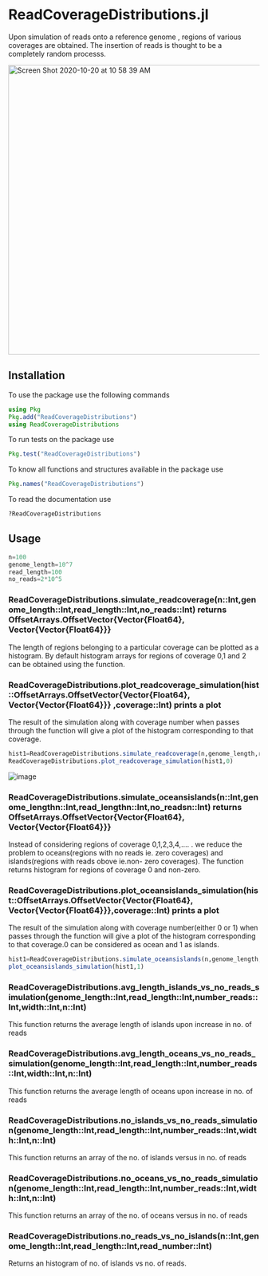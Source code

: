 # ReadCoverageDistributions.jl

Upon simulation of reads onto a reference genome , regions of various coverages are obtained. The insertion of reads is thought to be a completely random processs. 


<img width="581" alt="Screen Shot 2020-10-20 at 10 58 39 AM" src="https://user-images.githubusercontent.com/68704516/125725854-0ad6a382-f8e3-49f4-8bad-7bd700e24092.png">


## Installation

To use the package use the following commands

```julia
using Pkg
Pkg.add("ReadCoverageDistributions")
using ReadCoverageDistributions
```
To run tests on the package use 

```julia
Pkg.test("ReadCoverageDistributions")
```

To know all functions and structures available in the package use

```julia
Pkg.names("ReadCoverageDistributions")
```
To read the documentation use 

```julia
?ReadCoverageDistributions
```

## Usage

```julia
n=100
genome_length=10^7
read_length=100
no_reads=2*10^5
```

### ReadCoverageDistributions.simulate_readcoverage(n::Int,genome_length::Int,read_length::Int,no_reads::Int) returns OffsetArrays.OffsetVector{Vector{Float64}, Vector{Vector{Float64}}} 

The length of regions belonging to a particular coverage can be plotted as a histogram. By default histogram arrays for regions of coverage 0,1 and 2 can be obtained using the function. 

### ReadCoverageDistributions.plot_readcoverage_simulation(hist::OffsetArrays.OffsetVector{Vector{Float64}, Vector{Vector{Float64}}} ,coverage::Int) prints a plot 

The result of the simulation along with coverage number when passes through the function will give a plot of the histogram corresponding to that coverage.

```julia
hist1=ReadCoverageDistributions.simulate_readcoverage(n,genome_length,read_length,no_reads)
ReadCoverageDistributions.plot_readcoverage_simulation(hist1,0)
```
![image](https://user-images.githubusercontent.com/68704516/125935311-79cc2705-27f8-4ffa-9b2d-7cccffecc716.png)



### ReadCoverageDistributions.simulate_oceansislands(n::Int,genome_lengthn::Int,read_lengthn::Int,no_readsn::Int) returns OffsetArrays.OffsetVector{Vector{Float64}, Vector{Vector{Float64}}}

Instead of considering regions of coverage 0,1,2,3,4,.... . we reduce the problem to oceans(regions with no reads ie. zero coverages) and islands(regions with reads obove ie.non- zero coverages). The function returns histogram for regions of coverage 0 and non-zero.

### ReadCoverageDistributions.plot_oceansislands_simulation(hist::OffsetArrays.OffsetVector{Vector{Float64}, Vector{Vector{Float64}}},coverage::Int) prints a plot 

The result of the simulation along with coverage number(either 0 or 1) when passes through the function will give a plot of the histogram corresponding to that coverage.0 can be considered as ocean and 1 as islands.


```julia
hist1=ReadCoverageDistributions.simulate_oceansislands(n,genome_length,read_length,no_reads)
plot_oceansislands_simulation(hist1,1)
```





### ReadCoverageDistributions.avg_length_islands_vs_no_reads_simulation(genome_length::Int,read_length::Int,number_reads::Int,width::Int,n::Int)

This function returns the average length of islands upon increase in no. of reads

### ReadCoverageDistributions.avg_length_oceans_vs_no_reads_simulation(genome_length::Int,read_length::Int,number_reads::Int,width::Int,n::Int)

This function returns the average length of oceans upon increase in no. of reads

### ReadCoverageDistributions.no_islands_vs_no_reads_simulation(genome_length::Int,read_length::Int,number_reads::Int,width::Int,n::Int)

This function returns an array of the no. of islands versus in no. of reads

### ReadCoverageDistributions.no_oceans_vs_no_reads_simulation(genome_length::Int,read_length::Int,number_reads::Int,width::Int,n::Int)

This function returns an array of the no. of oceans versus in no. of reads

### ReadCoverageDistributions.no_reads_vs_no_islands(n::Int,genome_length::Int,read_length::Int,read_number::Int)

Returns an histogram of no. of islands vs no. of reads.

